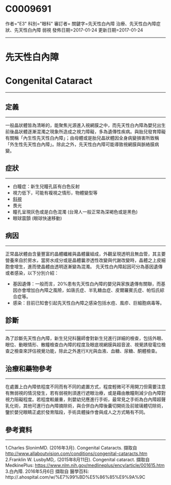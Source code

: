 # C0009691
作者="E3"
科別="眼科"
審訂者=
關鍵字=先天性白內障 治療、先天性白內障症狀、先天性白內障 弱視
發佈日期=2017-01-24
更新日期=2017-01-24

----------
# 先天性白內障 
# Congenital Cataract
----------
## 定義
----------

一般晶狀體皆為清晰的，能聚焦光源進入視網膜之中，而先天性白內障為嬰兒出生前後晶狀體逐漸混濁之現象所造成之視力障礙，多為遺傳性疾病。與胎兒發育障礙有關稱「內生性先天性白內障」；由母體或是胎兒晶狀體因全身病變損害所致稱「外生性先天性白內障」。除此之外，先天性白內障可能導致視網膜與脈絡膜病變。 

## 症狀
----------
- 白瞳症：新生兒瞳孔區有白色反射
- 視力低下，可能有複視之情形，物體變型等
- [斜視](C0038379)
- 畏光
- 瞳孔呈現灰色或是白色混濁 (台灣人一般正常為深褐色或是黑色) 
- 眼球震顫 (眼球快速移動)  
## 病因
----------

正常晶狀體由含量豐富的晶體纖維與晶體曩組成，外觀呈現透明且無血管，其主要營養來自於房水，當房水成分或是晶體曩滲透性改變與代謝改變時，晶體之上皮細胞會增生，進而使晶體由透明逐漸變為混濁。
先天性白內障起因可分為基因遺傳或者感染，以下分別介紹：

- 基因遺傳：一般而言，20%患有先天性白內障的嬰兒與家族遺傳有關聯，而基因亦會增加白內障之風險，如唐氏症、半乳糖血症、皮爾羅賓氏症、帕慆氏綜合症等。
- 感染：目前已知會引起先天性白內障之感染包括水痘、風疹、巨細胞病毒等。
## 診斷
----------

為了診斷先天性白內障，新生兒兒科醫師會對新生兒進行詳細的檢查，包括外眼、眼位、動眼情形、散瞳檢查白內障的程度及眼底視網膜與超音波、視覺誘發電位檢查之檢查來評估視覺功能，除此之外進行X光與血液、血糖、尿糖、酮體檢查。

## 治療和藥物參考
----------

在處置上白內障依程度不同而有不同的處置方式，程度輕微可不用開刀但需要注意有無弱視的情況發生，若有弱視則須進行遮眼治療，或是藉由散瞳劑減少白內障對視力阻礙程度。若程度較嚴重，則嬰幼兒應進行手術，最常見之手術為白內障超聲乳化術，其他可進行白內障摘除術，與合併白內障後囊切開術及前玻璃體切除術，鑒於嬰兒眼睛正處於發育階段，手術具體操作會與成人之方式略有不同。 

## 參考資料
----------

1.Charles SlonimMD. (2016年3月). Congenital Cataracts. 擷取自 http://www.allaboutvision.com/conditions/congenital-cataracts.htm
2.Franklin W. LusbyMD,. (2015年8月11日). Congenital cataract. 擷取自 MedkinePlus: https://www.nlm.nih.gov/medlineplus/ency/article/001615.htm
3.白內障. 2016年5月6日 擷取自 醫學百科: http://.ahospital.com/w/%E7%99%BD%E5%86%85%E9%9A%9C


